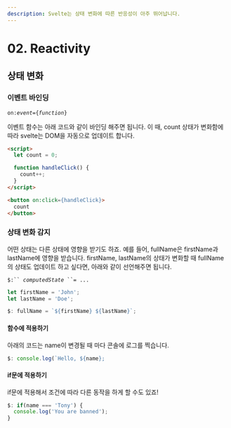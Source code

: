```yaml
---
description: Svelte는 상태 변화에 따른 반응성이 아주 뛰어납니다.
---
```


# 02. Reactivity

## 상태 변화

### 이벤트 바인딩

`on:`_`event`_`={`_`function`_`}`

이벤트 함수는 아래 코드와 같이 바인딩 해주면 됩니다. 이 때, count 상태가 변화함에 따라 svelte는 DOM을 자동으로 업데이트 합니다.

```html
<script>
  let count = 0;

  function handleClick() {
    count++;
  }
</script>

<button on:click={handleClick}>
  count
</button>
```

### 상태 변화 감지&#x20;

어떤 상태는 다른 상태에 영향을 받기도 하죠. 예를 들어, fullName은 firstName과 lastName에 영향을 받습니다. firstName, lastName의 상태가 변화할 때 fullName의 상태도 업데이트 하고 싶다면, 아래와 같이 선언해주면 됩니다.

`$:`` `_`computedState`_` ``= ...`

```javascript
let firstName = 'John';
let lastName = 'Doe';

$: fullName = `${firstName} ${lastName}`;
```

#### 함수에 적용하기

아래의 코드는 name이 변경될 때 마다 콘솔에 로그를 찍습니다.

```javascript
$: console.log(`Hello, ${name};
```

#### if문에 적용하기

if문에 적용해서 조건에 따라 다른 동작을 하게 할 수도 있죠!

```javascript
$: if(name === 'Tony') {
  console.log('You are banned');
}
```

##
